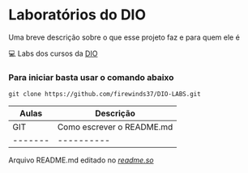 
# Laboratórios do DIO

Uma breve descrição sobre o que esse projeto faz e para quem ele é

💻 Labs dos cursos da [DIO](https://www.dio.me/)

### Para iniciar basta usar o comando abaixo
```
git clone https://github.com/firewinds37/DIO-LABS.git
```
|Aulas|Descrição|
-------|----------
|GIT   | Como escrever o README.md|
-------|----------


Arquivo README.md editado no [*readme.so*](https://readme.so/pt/editor)